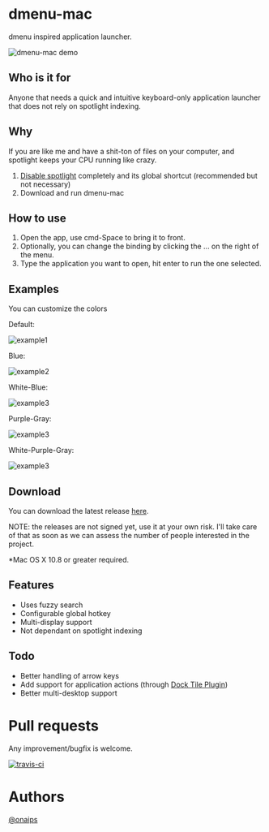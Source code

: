 
# dmenu-mac

dmenu inspired application launcher.

![dmenu-mac demo](https://im.ezgif.com/tmp/ezgif-1-318ea85acf.gif)

## Who is it for
Anyone that needs a quick and intuitive keyboard-only application launcher that does not rely on spotlight indexing.

## Why
If you are like me and have a shit-ton of files on your computer, and spotlight keeps your CPU running like crazy.

1. [Disable spotlight](https://www.google.com/search?q=disable+spotlight+completely) completely and its global shortcut (recommended but not necessary)
3. Download and run dmenu-mac

## How to use
1. Open the app, use cmd-Space to bring it to front.
2. Optionally, you can change the binding by clicking the ... on the right of the menu.
3. Type the application you want to open, hit enter to run the one selected.

## Examples

You can customize the colors

Default:

![example1](https://imgur.com/jwYZZBS.png)

Blue:

![example2](https://imgur.com/6H36HXd.png)

White-Blue:

![example3](https://imgur.com/P4kjEbS.png)

Purple-Gray:

![example3](https://imgur.com/FbkwMoc.png)

White-Purple-Gray:

![example3](https://imgur.com/pfuzxDl.png)

## Download

You can download the latest release [here](https://github.com/fr0zn/dmenu-mac/releases/latest).

NOTE: the releases are not signed yet, use it at your own risk. I'll take care of that as soon as we can assess the number of people interested in the project.

*Mac OS X 10.8 or greater required.

## Features

- Uses fuzzy search
- Configurable global hotkey
- Multi-display support
- Not dependant on spotlight indexing

## Todo
- Better handling of arrow keys
- Add support for application actions (through [Dock Tile Plugin](https://developer.apple.com/library/mac/documentation/Carbon/Conceptual/customizing_docktile/CreatingaDockTilePlug-in/CreatingaDockTilePlug-in.html))
- Better multi-desktop support

# Pull requests
Any improvement/bugfix is welcome.

[![travis-ci](https://travis-ci.org/oNaiPs/dmenu-mac.png)](https://travis-ci.org/oNaiPs/dmenu-mac)

# Authors

[@onaips](https://twitter.com/onaips)
